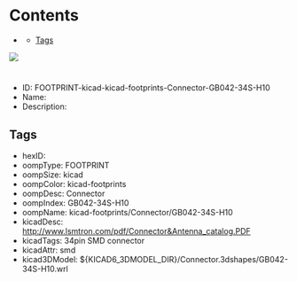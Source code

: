 



Contents
========

* [](#)
	* [Tags](#tags)
  
![][im]
# 

- ID: FOOTPRINT-kicad-kicad-footprints-Connector-GB042-34S-H10
- Name: 
- Description: 

## Tags

- hexID: 
- oompType: FOOTPRINT
- oompSize: kicad
- oompColor: kicad-footprints
- oompDesc: Connector
- oompIndex: GB042-34S-H10
- oompName: kicad-footprints/Connector/GB042-34S-H10
- kicadDesc: http://www.lsmtron.com/pdf/Connector&Antenna_catalog.PDF
- kicadTags: 34pin SMD connector
- kicadAttr: smd
- kicad3DModel: ${KICAD6_3DMODEL_DIR}/Connector.3dshapes/GB042-34S-H10.wrl



[im]: image.png
